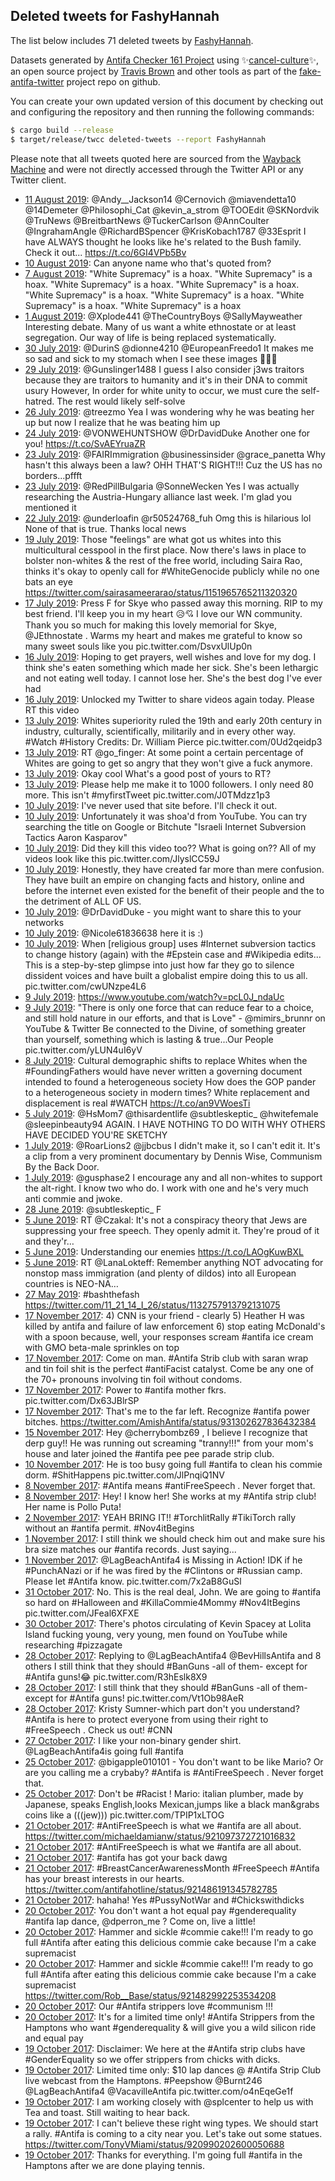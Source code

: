 ## Deleted tweets for FashyHannah

The list below includes 71 deleted tweets by
[FashyHannah](https://twitter.com/FashyHannah).



Datasets generated by [Antifa Checker 161 Project](https://twitter.com/antifacheck161) using ✨[cancel-culture](https://github.com/travisbrown/cancel-culture)✨, an open source project by 
[Travis Brown](https://twitter.com/travisbrown) and other tools as part of the 
[fake-antifa-twitter](https://github.com/antifacheck161/fake-antifa-twitter) project repo on github.

You can create your own updated version of this document by checking out and configuring the
repository and then running the following commands:

```bash
$ cargo build --release
$ target/release/twcc deleted-tweets --report FashyHannah
```

Please note that all tweets quoted here are sourced from the
[Wayback Machine](https://web.archive.org) and were not directly accessed through the Twitter API or
any Twitter client.

* [11 August 2019](https://web.archive.org/web/20190811003409/https://twitter.com/FashyHannah/status/1160348644157067264): @Andy__Jackson14 @Cernovich @miavendetta10 @14Demeter @Philosophi_Cat @kevin_a_strom @TOOEdit @SKNordvik @TruNews @BreitbartNews @TuckerCarlson @AnnCoulter @IngrahamAngle @RichardBSpencer @KrisKobach1787 @33Esprit I have ALWAYS thought he looks like he's related to the Bush family. Check it out... https://t.co/6GI4VPb5Bv <!--1160348644157067264-->
* [10 August 2019](https://web.archive.org/web/20190810073131/https://twitter.com/FashyHannah/status/1160091290064838656): Can anyone name who that's quoted from? <!--1160091290064838656-->
* [ 7 August 2019](https://web.archive.org/web/20190807185255/https://twitter.com/FashyHannah/status/1159175606384259073): "White Supremacy" is a hoax. "White Supremacy" is a hoax. "White Supremacy" is a hoax. "White Supremacy" is a hoax. "White Supremacy" is a hoax. "White Supremacy" is a hoax. "White Supremacy" is a hoax. "White Supremacy" is a hoax <!--1159175606384259073-->
* [ 1 August 2019](https://web.archive.org/web/20190801054911/https://twitter.com/FashyHannah/status/1156804046226886656): @Xplode441 @TheCountryBoys @SallyMayweather Interesting debate. Many of us want a white ethnostate or at least segregation. Our way of life is being replaced systematically. <!--1156804046226886656-->
* [30 July 2019](https://web.archive.org/web/20190730175831/https://twitter.com/FashyHannah/status/1156262813259538437): @DurinS @dionne4210 @EuropeanFreedo1 It makes me so sad and sick to my stomach when I see these images 🤮😥😥 <!--1156262813259538437-->
* [29 July 2019](https://web.archive.org/web/20190729230553/https://twitter.com/FashyHannah/status/1155977776748363777): @Gunslinger1488 I guess I also consider j3ws traitors because they are traitors to humanity and it's in their DNA to commit usury  However, In order for white unity to occur, we must cure the self-hatred. The rest would likely self-solve <!--1155977776748363777-->
* [26 July 2019](https://web.archive.org/web/20190726192602/https://twitter.com/FashyHannah/status/1154835286074912768): @treezmo Yea I was wondering why he was beating her up but now I realize that he was beating him up <!--1154835286074912768-->
* [24 July 2019](https://web.archive.org/web/20190724073111/https://twitter.com/FashyHannah/status/1153930612480155653): @VONWEHUNTSHOW @DrDavidDuke Another one for you! https://t.co/SvAEYruaZR <!--1153930612480155653-->
* [23 July 2019](https://web.archive.org/web/20190723231529/https://twitter.com/FashyHannah/status/1153805865486413826): @FAIRImmigration @businessinsider @grace_panetta Why hasn't this always been a law?  OHH THAT'S RIGHT!!! Cuz the US has no borders...pffft <!--1153805865486413826-->
* [23 July 2019](https://web.archive.org/web/20190723070847/https://twitter.com/FashyHannah/status/1153562587440672768): @RedPillBulgaria @SonneWecken Yes I was actually researching the Austria-Hungary alliance last week. I'm glad you mentioned it <!--1153562587440672768-->
* [22 July 2019](https://web.archive.org/web/20190722002133/https://twitter.com/FashyHannah/status/1153097715967909888): @underloafin @r50524768_fuh Omg this is hilarious lol  None of that is true. Thanks local news <!--1153097715967909888-->
* [19 July 2019](https://web.archive.org/web/20190719204929/https://twitter.com/FashyHannah/status/1152319497648263168): Those "feelings" are what got us whites into this multicultural cesspool in the first place. Now there's laws in place to bolster non-whites & the rest of the free world, including Saira Rao, thinks it's okay to openly call for  #WhiteGenocide  publicly while no one bats an eye https://twitter.com/sairasameerarao/status/1151965765211320320 <!--1152319497648263168-->
* [17 July 2019](https://web.archive.org/web/20190718000754/https://twitter.com/FashyHannah/status/1151601780968632321): Press F for Skye who passed away this morning. RIP to my best friend. I'll keep you in my heart 😥💘  I love our WN community. Thank you so much for making this lovely memorial for Skye,   @JEthnostate . Warms my heart and makes me grateful to know so many sweet souls like you pic.twitter.com/DsvxUlUp0n <!--1151601780968632321-->
* [16 July 2019](https://web.archive.org/web/20190718000754/https://twitter.com/FashyHannah/status/1151601780968632321): Hoping to get prayers, well wishes and love for my dog. I think she's eaten something which made her sick. She's been lethargic and not eating well today.   I cannot lose her. She's the best dog I've ever had <!--1151060205372936192-->
* [16 July 2019](https://web.archive.org/web/20190716223734/https://twitter.com/FashyHannah/status/1150139539723304960): Unlocked my Twitter to share videos again today. Please RT this video <!--1150944619900936193-->
* [13 July 2019](https://web.archive.org/web/20190716223734/https://twitter.com/FashyHannah/status/1150139539723304960): Whites superiority ruled the 19th and early 20th century in industry, culturally, scientifically, militarily and in every other way.  #Watch   #History  Credits: Dr. William Pierce pic.twitter.com/0Ud2qeidp3 <!--1150139539723304960-->
* [13 July 2019](https://web.archive.org/web/20190713170121/https://twitter.com/FashyHannah/status/1150087833081864195): RT @go_finger: At some point a certain percentage of Whites are going to get so angry that they won't give a fuck anymore. <!--1150087833081864195-->
* [13 July 2019](https://web.archive.org/web/20190713075318/https://twitter.com/FashyHannah/status/1149930128085880832): Okay cool  What's a good post of yours to RT? <!--1149932859991441409-->
* [13 July 2019](https://web.archive.org/web/20190713075318/https://twitter.com/FashyHannah/status/1149930128085880832): Please help me make it to 1000 followers. I only need 80 more.   This isn't  #myfirstTweet  pic.twitter.com/J0TMdzz1p3 <!--1149930128085880832-->
* [10 July 2019](https://web.archive.org/web/20190711024051/https://twitter.com/FashyHannah/status/1148868795592663040): I've never used that site before. I'll check it out. <!--1149046569280212992-->
* [10 July 2019](https://web.archive.org/web/20190711024051/https://twitter.com/FashyHannah/status/1148868795592663040): Unfortunately it was shoa'd from YouTube. You can try searching the title on Google or Bitchute  "Israeli Internet Subversion Tactics Aaron Kasparov" <!--1149017638582050817-->
* [10 July 2019](https://web.archive.org/web/20190711024051/https://twitter.com/FashyHannah/status/1148868795592663040): Did they kill this video too?? What is going on??  All of my videos look like this pic.twitter.com/JlyslCC59J <!--1148884485531828224-->
* [10 July 2019](https://web.archive.org/web/20190711024051/https://twitter.com/FashyHannah/status/1148868795592663040): Honestly, they have created far more than mere confusion.   They have built an empire on changing facts and history, online and before the internet even existed for the benefit of their people and the to the detriment of ALL OF US. <!--1148871779907059712-->
* [10 July 2019](https://web.archive.org/web/20190711024051/https://twitter.com/FashyHannah/status/1148868795592663040): @DrDavidDuke  - you might want to share this to your networks <!--1148871117886484482-->
* [10 July 2019](https://web.archive.org/web/20190711024051/https://twitter.com/FashyHannah/status/1148868795592663040): @Nicole61836638  here it is :) <!--1148869001637838848-->
* [10 July 2019](https://web.archive.org/web/20190711024051/https://twitter.com/FashyHannah/status/1148868795592663040): When [religious group] uses  #Internet  subversion tactics to change history (again) with the  #Epstein  case and  #Wikipedia  edits...  This is a step-by-step glimpse into just how far they go to silence dissident voices and have built a globalist empire doing this to us all. pic.twitter.com/cwUNzpe4L6 <!--1148868795592663040-->
* [ 9 July 2019](https://web.archive.org/web/20190712003036/https://twitter.com/FashyHannah/status/1148527326033956864): https://www.youtube.com/watch?v=pcL0J_ndaUc <!--1148547625844498432-->
* [ 9 July 2019](https://web.archive.org/web/20190712003036/https://twitter.com/FashyHannah/status/1148527326033956864): "There is only one force that can reduce fear to a choice, and still hold nature in our efforts, and that is Love" -  @mimirs_brunnr  on YouTube & Twitter  Be connected to the Divine, of something greater than yourself, something which is lasting & true...Our People pic.twitter.com/yLUN4uI6yV <!--1148527326033956864-->
* [ 8 July 2019](https://web.archive.org/web/20190708073433/https://twitter.com/FashyHannah/status/1148133253846429696): Cultural demographic shifts to replace Whites when the #FoundingFathers would have never written a governing document intended to found a heterogeneous society  How does the GOP pander to a heterogeneous society in modern times?  White replacement and displacement is real #WATCH https://t.co/an9VWoesTi <!--1148133253846429696-->
* [ 5 July 2019](https://web.archive.org/web/20190705032400/https://twitter.com/FashyHannah/status/1146983037307183110): @HsMom7 @thisardentlife @subtleskeptic_ @hwitefemale @sleepinbeauty94 AGAIN. I HAVE NOTHING TO DO WITH WHY OTHERS HAVE DECIDED YOU'RE SKETCHY <!--1146983037307183110-->
* [ 1 July 2019](https://web.archive.org/web/20190701190848/https://twitter.com/FashyHannah/status/1145771252549857281): @RoarLions2 @jjbcbus I didn't make it, so I can't edit it. It's a clip from a very prominent documentary by Dennis Wise,  Communism By the Back Door. <!--1145771252549857281-->
* [ 1 July 2019](https://web.archive.org/web/20190701050524/https://twitter.com/FashyHannah/status/1145559003977703425): @gusphase2 I encourage any and all non-whites to support the alt-right.  I know two who do. I work with one and he's very much anti commie and jwoke. <!--1145559003977703425-->
* [28 June 2019](https://web.archive.org/web/20190628205913/https://twitter.com/FashyHannah/status/1144711876195938304): @subtleskeptic_ F <!--1144711876195938304-->
* [ 5 June 2019](https://web.archive.org/web/20190605220357/https://twitter.com/FashyHannah/status/1136393245980798976): RT @Czakal: It's not a conspiracy theory that Jews are suppressing your free speech.  They openly admit it.  They're proud of it and they'r… <!--1136393245980798976-->
* [ 5 June 2019](https://web.archive.org/web/20190605201212/https://twitter.com/FashyHannah/status/1136365123155705857): Understanding our enemies https://t.co/LAOgKuwBXL <!--1136365123155705857-->
* [ 5 June 2019](https://web.archive.org/web/20190605183839/https://twitter.com/FashyHannah/status/1136341580552450048): RT @LanaLokteff: Remember anything NOT advocating for nonstop mass immigration (and plenty of dildos) into all European countries is NEO-NA… <!--1136341580552450048-->
* [27 May 2019](https://web.archive.org/web/20190620025156/https://twitter.com/FashyHannah/status/1132870919112630272): #bashthefash  https://twitter.com/11_21_14_I_26/status/1132757913792131075 <!--1132870919112630272-->
* [17 November 2017](https://web.archive.org/web/20190622101540/https://twitter.com/FashyHannah/status/931485203842789376): 4) CNN is your friend - clearly 5) Heather H was killed by antifa and failure of law enforcement 6) stop eating McDonald's with a spoon because, well, your responses scream  #antifa  ice cream with GMO beta-male sprinkles on top <!--931485203842789376-->
* [17 November 2017](https://web.archive.org/web/20190622101554/https://twitter.com/FashyHannah/status/931443408161222656): Come on man.  #Antifa  Strib club with saran wrap and tin foil shit is the perfect  #antiFacist  catalyst. Come be any one of the 70+ pronouns involving tin foil without condoms. <!--931443408161222656-->
* [17 November 2017](https://web.archive.org/web/20190622101554/https://twitter.com/FashyHannah/status/931432532649820160): Power to  #antifa  mother fkrs. pic.twitter.com/Dx63JBlrSP <!--931432532649820160-->
* [17 November 2017](https://web.archive.org/web/20190622101554/https://twitter.com/FashyHannah/status/931431856066539520): That's me to the far left. Recognize  #antifa  power bitches. https://twitter.com/AmishAntifa/status/931302627836432384 <!--931431856066539520-->
* [15 November 2017](https://web.archive.org/web/20190622102113/https://twitter.com/FashyHannah/status/930591024874799105): Hey  @cherrybombz69 , I believe I recognize that derp guy!! He was running out screaming "tranny!!!" from your mom's house and later joined the  #antifa  pee pee parade strip club. <!--930591024874799105-->
* [10 November 2017](https://web.archive.org/web/20190622103253/https://twitter.com/FashyHannah/status/928800804651151360): He is too busy going full  #antifa  to clean his commie dorm.  #ShitHappens  pic.twitter.com/JlPnqiQ1NV <!--928800804651151360-->
* [ 8 November 2017](https://web.archive.org/web/20190622103707/https://twitter.com/FashyHannah/status/928336071317864448): #Antifa  means  #antiFreeSpeech . Never forget that. <!--928336071317864448-->
* [ 8 November 2017](https://web.archive.org/web/20190622103843/https://twitter.com/FashyHannah/status/928124617255821312): Hey! I know her! She works at my  #Antifa  strip club! Her name is  Pollo Puta! <!--928124617255821312-->
* [ 2 November 2017](https://web.archive.org/web/20190622113659/https://twitter.com/FashyHannah/status/926166251050643456): YEAH BRING IT!!  #TorchlitRally   #TikiTorch  rally without an  #antifa  permit.  #Nov4itBegins <!--926166251050643456-->
* [ 1 November 2017](https://web.archive.org/web/20190622114424/https://twitter.com/FashyHannah/status/925569266618744832): I still think we should check him out and make sure his bra size matches our  #antifa  records. Just saying... <!--925569266618744832-->
* [ 1 November 2017](https://web.archive.org/web/20190622114429/https://twitter.com/FashyHannah/status/925560753179860992): @LagBeachAntifa4  is Missing in Action! IDK if he  #PunchANazi  or if he was fired by the  #Clintons  or  #Russian  camp. Please let  #Antifa  know. pic.twitter.com/7x2aB8GuSl <!--925560753179860992-->
* [31 October 2017](https://web.archive.org/web/20190622120029/https://twitter.com/FashyHannah/status/924093117917048832): No. This is the real deal, John. We are going to  #antifa  so hard on  #Halloween  and  #KillaCommie4Mommy   #Nov4ItBegins  pic.twitter.com/JFeal6XFXE <!--925484488804544512-->
* [30 October 2017](https://web.archive.org/web/20190803132312/https://twitter.com/FashyHannah/status/924899259983396864): There's photos circulating of Kevin Spacey at Lolita Island fucking young, very young, men found on YouTube while researching  #pizzagate <!--924899259983396864-->
* [28 October 2017](https://web.archive.org/web/20190622120029/https://twitter.com/FashyHannah/status/924093445781692416): Replying to  @LagBeachAntifa4   @BevHillsAntifa  and 8 others I still think that they should  #BanGuns  -all of them- except for  #Antifa  guns!😂 pic.twitter.com/R3hEslk8X9 <!--924093445781692416-->
* [28 October 2017](https://web.archive.org/web/20190622120029/https://twitter.com/FashyHannah/status/924093117917048832): I still think that they should  #BanGuns  -all of them- except for  #Antifa  guns! pic.twitter.com/Vt1Ob98AeR <!--924093117917048832-->
* [28 October 2017](https://web.archive.org/web/20190622120319/https://twitter.com/FashyHannah/status/923733043583508480): Kristy Sumner-which part don't you understand?  #Antifa  is here to protect everyone from using their right to  #FreeSpeech . Check us out!  #CNN <!--924087845379219456-->
* [27 October 2017](https://web.archive.org/web/20190622120319/https://twitter.com/FashyHannah/status/923733043583508480): I like your non-binary gender shirt. @LagBeachAntifa4is going full  #antifa <!--923733043583508480-->
* [25 October 2017](https://web.archive.org/web/20190622120925/https://twitter.com/FashyHannah/status/923085639532216320): @bigapple010101  - You don't want to be like Mario? Or are you calling me a crybaby?  #Antifa  is  #AntiFreeSpeech . Never forget that. <!--923085639532216320-->
* [25 October 2017](https://web.archive.org/web/20190622120925/https://twitter.com/FashyHannah/status/923085639532216320): Don't be  #Racist ! Mario: italian plumber, made by Japanese, speaks English,looks Mexican,jumps like a black man&grabs coins like a (((jew))) pic.twitter.com/TPIP1xLTOG <!--923040703931805696-->
* [21 October 2017](https://web.archive.org/web/20190622121930/https://twitter.com/FashyHannah/status/921817281880924160): #AntiFreeSpeech  is what we  #antifa  are all about.  https://twitter.com/michaeldamianw/status/921097372721016832 <!--921817281880924160-->
* [21 October 2017](https://web.archive.org/web/20190622121930/https://twitter.com/FashyHannah/status/921817254345433088): #AntiFreeSpeech  is what we  #antifa  are all about. <!--921817254345433088-->
* [21 October 2017](https://web.archive.org/web/20190622121942/https://twitter.com/FashyHannah/status/921793491750985728): #antifa  has got your back dawg <!--921793491750985728-->
* [21 October 2017](https://web.archive.org/web/20190622122123/https://twitter.com/FashyHannah/status/921575561008365568): #BreastCancerAwarenessMonth   #FreeSpeech   #Antifa  has your breast interests in our hearts. https://twitter.com/antifahotline/status/921486191345782785 <!--921575561008365568-->
* [21 October 2017](https://web.archive.org/web/20190622122458/https://twitter.com/FashyHannah/status/921163557148004353): hahaha! Yes  #PussyNotWar  and  #Chickswithdicks <!--921530942094589952-->
* [20 October 2017](https://web.archive.org/web/20190622122459/https://twitter.com/FashyHannah/status/921162257563832322): You don't want a hot equal pay  #genderequality   #antifa  lap dance,  @dperron_me ? Come on, live a little! <!--921498726555820033-->
* [20 October 2017](https://web.archive.org/web/20190622122207/https://twitter.com/FashyHannah/status/921495367262257152): Hammer and sickle  #commie  cake!!! I'm ready to go full  #Antifa  after eating this delicious commie cake because I'm a cake supremacist <!--921495367262257152-->
* [20 October 2017](https://web.archive.org/web/20190622122207/https://twitter.com/FashyHannah/status/921495340284387328): Hammer and sickle  #commie  cake!!! I'm ready to go full  #Antifa  after eating this delicious commie cake because I'm a cake supremacist https://twitter.com/Rob__Base/status/921482992253534208 <!--921495340284387328-->
* [20 October 2017](https://web.archive.org/web/20190622122217/https://twitter.com/FashyHannah/status/921472733392670720): Our  #Antifa  strippers love  #communism !!! <!--921472733392670720-->
* [20 October 2017](https://web.archive.org/web/20190622122459/https://twitter.com/FashyHannah/status/921162257563832322): It's for a limited time only!  #Antifa  Strippers from the Hamptons who want  #genderequality  & will give you a wild silicon ride and equal pay <!--921221997681446914-->
* [19 October 2017](https://web.archive.org/web/20190622122459/https://twitter.com/FashyHannah/status/921162257563832322): Disclaimer: We here at the  #Antifa  strip clubs have  #GenderEquality  so we offer strippers from chicks with dicks. <!--921163557148004353-->
* [19 October 2017](https://web.archive.org/web/20190622122459/https://twitter.com/FashyHannah/status/921162257563832322): Limited time only: $10 lap dances @  #Antifa  Strip Club live webcast from the Hamptons.  #Peepshow  @Burnt246  @LagBeachAntifa4   @VacavilleAntifa  pic.twitter.com/o4nEqeGe1f <!--921162257563832322-->
* [19 October 2017](https://web.archive.org/web/20190622122628/https://twitter.com/FashyHannah/status/921056133992792064): I  am working closely with  @splcenter  to help us with Tea and toast. Still waiting to hear back. <!--921063355019702272-->
* [19 October 2017](https://web.archive.org/web/20190622122624/https://twitter.com/FashyHannah/status/921058808167677952): I can't believe these right wing types. We should start a rally.  #Antifa  is coming to a city near you. Let's take out some statues. https://twitter.com/TonyVMiami/status/920990202600050688 <!--921058808167677952-->
* [19 October 2017](https://web.archive.org/web/20190622122628/https://twitter.com/FashyHannah/status/921056133992792064): Thanks for everything. I'm going full  #antifa  in the Hamptons after we are done playing tennis. <!--921056133992792064-->
